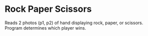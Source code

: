 # Rock Paper Scissors
 Reads 2 photos (p1, p2) of hand displaying rock, paper, or scissors. Program determines which player wins. 
